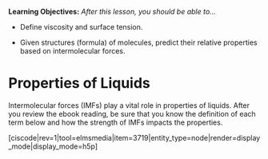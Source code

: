 <div style="float:right;margin:auto"><ebook-button title="Properties of Liquids" link="https://genchem.science.psu.edu/13-5-properties-liquids"></ebook-button></div>

**Learning Objectives:** _After this lesson, you should be able to…_

* Define viscosity and surface tension.

* Given structures (formula) of molecules, predict their relative properties based on intermolecular forces.

# Properties of Liquids

Intermolecular forces (IMFs) play a vital role in properties of liquids.  After you review the ebook reading, be sure that you know the definition of each term below and how the strength of IMFs impacts the properties.

 [ciscode|rev=1|tool=elmsmedia|item=3719|entity_type=node|render=display_mode|display_mode=h5p] 
 
 <houck-math> </houck-math>